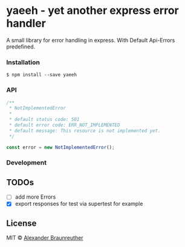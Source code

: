 # yaeeh - yet another express error handler

A small library for error handling in express. With Default Api-Errors predefined.

### Installation

`$ npm install --save yaeeh`

### API

``` javascript
/**
 * NotImplementedError
 *
 * default status code: 501
 * default error code: ERR_NOT_IMPLEMENTED
 * default message: This resource is not implemented yet.
 */

const error = new NotImplementedError();
```

### Development

## TODOs
- [ ] add more Errors
- [x] export responses for test via supertest for example

## License

MIT © [Alexander Braunreuther](https://github.com/BraunreutherA)
